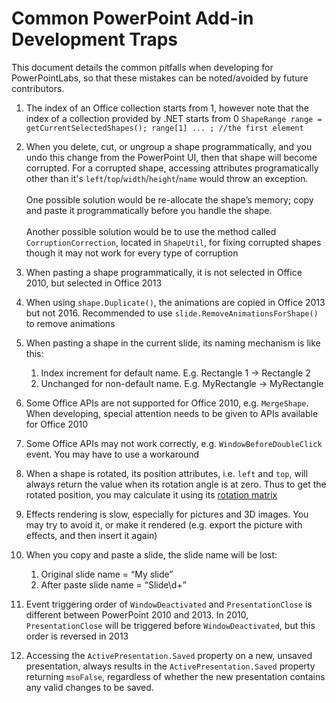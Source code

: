 # Common PowerPoint Add-in Development Traps

This document details the common pitfalls when developing for PowerPointLabs, so that these mistakes can be noted/avoided by future contributors.

1. The index of an Office collection starts from 1, however note that the index of a collection provided by .NET starts from 0
`ShapeRange range = getCurrentSelectedShapes(); range[1] ... ; //the first element`

1. When you delete, cut, or ungroup a shape programmatically, and you undo this change from the PowerPoint UI, then that shape will become corrupted. For a corrupted shape, accessing attributes programatically other than it's `left`/`top`/`width`/`height`/`name` would throw an exception.<br><br>One possible solution would be re-allocate the shape’s memory; copy and paste it programmatically before you handle the shape.<br><br>Another possible solution would be to use the method called `CorruptionCorrection`, located in `ShapeUtil`, for fixing corrupted shapes though it may not work for every type of corruption

1. When pasting a shape programmatically, it is not selected in Office 2010, but selected in Office 2013

1. When using `shape.Duplicate()`, the animations are copied in Office 2013 but not 2016. Recommended to use `slide.RemoveAnimationsForShape()` to remove animations

1. When pasting a shape in the current slide, its naming mechanism is like this:
   1. Index increment for default name. E.g. Rectangle 1 -> Rectangle 2 
   1. Unchanged for non-default name. E.g. MyRectangle -> MyRectangle
   
1. Some Office APIs are not supported for Office 2010, e.g. `MergeShape`. When developing, special attention needs to be given to APIs available for Office 2010

1. Some Office APIs may not work correctly, e.g. `WindowBeforeDoubleClick` event. You may have to use a workaround

1. When a shape is rotated, its position attributes, i.e. `left` and `top`, will always return the value when its rotation angle is at zero. Thus to get the rotated position, you may calculate it using its [rotation matrix](http://en.wikipedia.org/wiki/Rotation_matrix)

1. Effects rendering is slow, especially for pictures and 3D images. You may try to avoid it, or make it rendered (e.g. export the picture with effects, and then insert it again)

1. When you copy and paste a slide, the slide name will be lost:
   1. Original slide name = “My slide”
   1. After paste slide name = “Slide\d+”

1. Event triggering order of `WindowDeactivated` and `PresentationClose` is different between PowerPoint 2010 and 2013. In 2010, `PresentationClose` will be triggered before `WindowDeactivated`, but this order is reversed in 2013

1. Accessing the `ActivePresentation.Saved` property on a new, unsaved presentation, always results in the `ActivePresentation.Saved` property returning `msoFalse`, regardless of whether the new presentation contains any valid changes to be saved.
